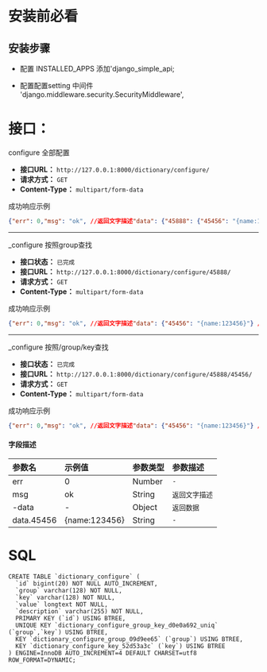 # 安装前必看

## 安装步骤

- 配置 INSTALLED_APPS 添加'django_simple_api;


- 配置配置setting   中间件
  'django.middleware.security.SecurityMiddleware',



# 接口：

configure 全部配置

- **接口URL：** `http://127.0.0.1:8000/dictionary/configure/`
- **请求方式：** `GET`
- **Content-Type：** `multipart/form-data`

成功响应示例

```json
{"err": 0,"msg": "ok", //返回文字描述"data": {"45888": {"45456": "{name:123456}"}} //返回数据}
```

------

_configure 按照group查找

- **接口状态：** `已完成`
- **接口URL：** `http://127.0.0.1:8000/dictionary/configure/45888/`
- **请求方式：** `GET`
- **Content-Type：** `multipart/form-data`

成功响应示例

```json
{"err": 0,"msg": "ok", //返回文字描述"data": {"45456": "{name:123456}"} //返回数据}
```

------

_configure 按照/group/key查找

- **接口状态：** `已完成`
- **接口URL：** `http://127.0.0.1:8000/dictionary/configure/45888/45456/`
- **请求方式：** `GET`
- **Content-Type：** `multipart/form-data`

成功响应示例

```json
{"err": 0,"msg": "ok", //返回文字描述"data": {"45456": "{name:123456}"} //返回数据}
```

#### 字段描述

| 参数名     | 示例值        | 参数类型 | 参数描述       |
| :--------- | :------------ | :------- | :------------- |
| err        | 0             | Number   | `-`            |
| msg        | ok            | String   | `返回文字描述` |
| -data      | -             | Object   | `返回数据`     |
| data.45456 | {name:123456} | String   | `-`            |



# SQL

```mysql
CREATE TABLE `dictionary_configure` (
  `id` bigint(20) NOT NULL AUTO_INCREMENT,
  `group` varchar(128) NOT NULL,
  `key` varchar(128) NOT NULL,
  `value` longtext NOT NULL,
  `description` varchar(255) NOT NULL,
  PRIMARY KEY (`id`) USING BTREE,
  UNIQUE KEY `dictionary_configure_group_key_d0e0a692_uniq` (`group`,`key`) USING BTREE,
  KEY `dictionary_configure_group_09d9ee65` (`group`) USING BTREE,
  KEY `dictionary_configure_key_52d53a3c` (`key`) USING BTREE
) ENGINE=InnoDB AUTO_INCREMENT=4 DEFAULT CHARSET=utf8 ROW_FORMAT=DYNAMIC;
```

